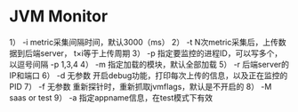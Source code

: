 JVM Monitor
=============

1） -i metric采集间隔时间，默认3000（ms）
2） -t N次metric采集后，上传数据到后端server， t×i等于上传周期
3） -p 指定要监控的进程ID，可以写多个，以逗号间隔 -p 1,3,4
4） -m 指定加载的模块，默认全部加载
5） -r 后端server的IP和端口
6） -d 无参数 开启debug功能，打印每次上传的信息，以及正在监控的PID
7） -f 无参数 重新探针时，重新抓取jvmflags，默认是不开启的
8） -M saas or test
9） -a 指定appname信息，在test模式下有效
